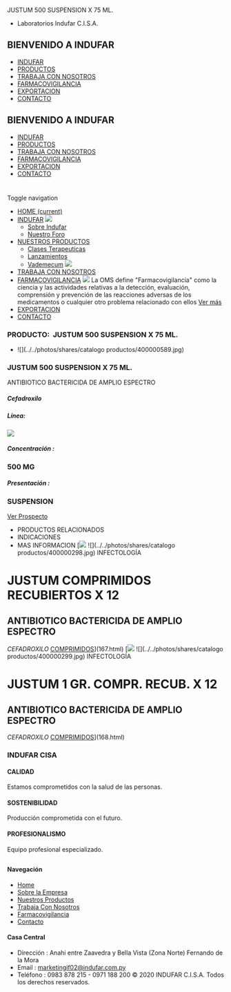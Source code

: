 JUSTUM 500 SUSPENSION X 75 ML.
- Laboratorios Indufar C.I.S.A.
## BIENVENIDO A INDUFAR
* [INDUFAR](350.html#)
* [PRODUCTOS](350.html#)
* [TRABAJA CON NOSOTROS](350.html#)
* [FARMACOVIGILANCIA](350.html#)
* [EXPORTACION](350.html#)
* [CONTACTO](350.html#)
## BIENVENIDO A INDUFAR
* [INDUFAR](../../index.html)
* [PRODUCTOS](../../productos.html)
* [TRABAJA CON NOSOTROS](../../trabaja_con_nosotros.html)
* [FARMACOVIGILANCIA](../../farmacovigilancia.html)
* [EXPORTACION](../../exportacion.html)
* [CONTACTO](../../contacto.html)
# 
Toggle navigation
* [HOME (current)](../../index.html)
* [INDUFAR](350.html#) 
  [![ ](../../photos/shares/Sistema/Menu/indufar_menul.jpg)](../../institucional.html)
  - [Sobre Indufar](../../institucional.html)
  - [Nuestro Foro](../../blog.html)
* [NUESTROS PRODUCTOS](350.html#) 
  - [Clases Terapeuticas](../clases_terapeuticas.html)
  - [Lanzamientos](../lanzamientos.html)
  - [Vademecum](../../productos.html)
  [![ ](../../photos/shares/Sistema/Menu/productos.png)](../../productos.html)
* [TRABAJA CON NOSOTROS](../../trabaja_con_nosotros.html)
* [FARMACOVIGILANCIA](350.html#) 
  [![ ](../../photos/shares/Sistema/Menu/TUBOS.png)](../../farmacovigilancia.html)
  La OMS define "Farmacovigilancia" como la ciencia y las actividades relativas a la detección, evaluación, comprensión y prevención de las reacciones adversas de los medicamentos o cualquier otro problema relacionado con ellos
  [Ver más](../../farmacovigilancia.html)
* [EXPORTACION](../../exportacion.html)
* [CONTACTO](../../contacto.html)
### PRODUCTO:  JUSTUM 500 SUSPENSION X 75 ML.
* ![](../../photos/shares/catalogo productos/400000589.jpg)
### **JUSTUM 500 SUSPENSION X 75 ML.**
ANTIBIOTICO BACTERICIDA DE AMPLIO ESPECTRO
##### **Cefadroxilo**
##### **Línea:**
[![](../../photos/shares/Laboratorios/lab_medical.png)](../linea/2.html)
##### **Concentración :**
### 500 MG
##### **Presentación :**
### SUSPENSION
[Ver Prospecto](https://www.indufar.com.py/files/shares/prospectos_/400000589.pdf)
* PRODUCTOS RELACIONADOS
* INDICACIONES
* MAS INFORMACION
[![](../../photos/shares/Laboratorios/lab_medical.png)
![](../../photos/shares/catalogo productos/400000298.jpg)
INFECTOLOGÍA
# JUSTUM COMPRIMIDOS RECUBIERTOS X 12
## ANTIBIOTICO BACTERICIDA DE AMPLIO ESPECTRO
*CEFADROXILO*
[COMPRIMIDOS](350.html#)](167.html)
[![](../../photos/shares/Laboratorios/lab_medical.png)
![](../../photos/shares/catalogo productos/400000299.jpg)
INFECTOLOGÍA
# JUSTUM 1 GR. COMPR. RECUB. X 12
## ANTIBIOTICO BACTERICIDA DE AMPLIO ESPECTRO
*CEFADROXILO*
[COMPRIMIDOS](350.html#)](168.html)
### INDUFAR CISA
#### CALIDAD
Estamos comprometidos con la salud de las personas.
#### SOSTENIBILIDAD
Producción comprometida con el futuro.
#### PROFESIONALISMO
Equipo profesional especializado.
## 
#### Navegación
* [Home](../../index.html)
* [Sobre la Empresa](../../institucional.html)
* [Nuestros Productos](../../productos.html)
* [Trabaja Con Nosotros](../../trabaja_con_nosotros.html)
* [Farmacovigilancia](../../farmacovigilancia.html)
* [Contacto](../../contacto.html)
#### Casa Central
* Dirección : Anahi entre Zaavedra y Bella Vista (Zona Norte) Fernando de la Mora
* Email : [marketingif02@indufar.com.py](mailto:marketingif02@indufar.com.py)
* Teléfono : 0983 878 215 - 0971 188 200
© 2020 INDUFAR C.I.S.A. Todos los derechos reservados.